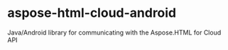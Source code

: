 # aspose-html-cloud-android
Java/Android library for communicating with the Aspose.HTML for Cloud API
